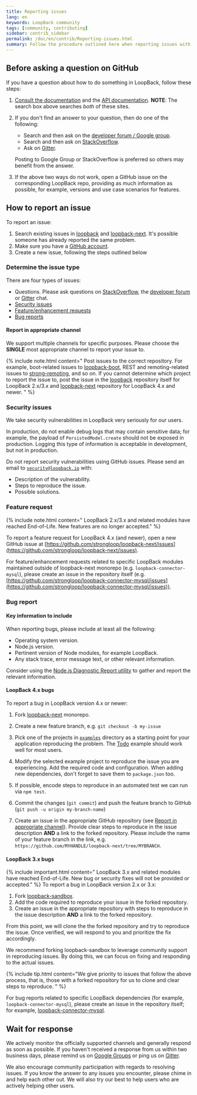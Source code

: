 ```yaml
---
title: Reporting issues
lang: en
keywords: LoopBack community
tags: [community, contributing]
sidebar: contrib_sidebar
permalink: /doc/en/contrib/Reporting-issues.html
summary: Follow the procedure outlined here when reporting issues with the LoopBack project.
---
```


## Before asking a question on GitHub

If you have a question about how to do something in LoopBack, follow these steps:

1. [Consult the documentation](../../) and the [API documentation](http://apidocs.strongloop.com).  **NOTE**: The search box above searches _both_ of these sites.
2. If you don't find an answer to your question, then do one of the following:

    - Search and then ask on the [developer forum / Google group](https://groups.google.com/forum/#!forum/loopbackjs).
    - Search and then ask on  [StackOverflow](http://stackoverflow.com/questions/tagged/loopbackjs+or+strongloop?sort=newest&pageSize=50).
    - Ask on [Gitter](https://gitter.im/strongloop/loopback).

    Posting to Google Group or StackOverflow is preferred so others may benefit from the answer.

3. If the above two ways do not work, open a GitHub issue on the corresponding LoopBack repo,
   providing as much information as possible, for example, versions and use case scenarios for features.

## How to report an issue

To report an issue:

 1. Search existing issues in [loopback](https://github.com/strongloop/loopback/issues) and [loopback-next](https://github.com/strongloop/loopback-next/issues).  It's possible someone has already reported the same problem.
 2. Make sure you have a [GitHub account](https://github.com/signup/free).
 3. Create a new issue, following the steps outlined below

### Determine the issue type

There are four types of issues:

- Questions. Please ask questions on [StackOverflow](http://stackoverflow.com/questions/tagged/loopbackjs+or+strongloop?sort=newest&pageSize=50),
  the [developer forum](https://groups.google.com/forum/#!forum/loopbackjs) or
  [Gitter](https://gitter.im/strongloop/loopback) chat.
- [Security issues](#security-issues)
- [Feature/enhancement requests](#feature-request)
- [Bug reports](#bug-report)

#### Report in appropriate channel

We support multiple channels for specific purposes. Please choose the **SINGLE** most appropriate channel to report your issue to.

{% include note.html content="
Post issues to the correct repository. For example, boot-related issues to
[loopback-boot](https://github.com/strongloop/loopback-boot/issues),
REST and remoting-related issues to
[strong-remoting](https://github.com/strongloop/strong-remoting/issues),
and so on. If you cannot determine which project to report the issue to,
post the issue in the [loopback](https://github.com/strongloop/loopback/issues)
repository itself for LoopBack 2.x/3.x and
[loopback-next](https://github.com/strongloop/loopback-next/issues) repository
for LoopBack 4.x and newer.
" %}

### Security issues

We take security vulnerabilities in LoopBack very seriously for our users.

In production, do not enable debug logs that may contain sensitive data; for example, the payload of `PersistedModel.create` should not be exposed in production. Logging this type of information is acceptable in development, but not in production.

Do not report security vulnerabilities using GitHub issues. Please send an email to [`security@loopback.io`](mailto:security@loopback.io) with:

- Description of the vulnerability.
- Steps to reproduce the issue.
- Possible solutions.

### Feature request

{% include note.html content="
LoopBack 2.x/3.x and related modules have reached End-of-Life. New features are
no longer accepted." %}

To report a feature request for LoopBack 4.x (and newer), open a new GitHub issue at
[https://github.com/strongloop/loopback-next/issues](https://github.com/strongloop/loopback-next/issues).

For feature/enhancement requests related to specific LoopBack modules maintained
outside of loopback-next monorepo (e.g. `loopback-connector-mysql`),
please create an issue in the repository itself (e.g.
[https://github.com/strongloop/loopback-connector-mysql/issues](https://github.com/strongloop/loopback-connector-mysql/issues)).

### Bug report

#### Key information to include

When reporting bugs, please include at least all the following:

- Operating system version.
- Node.js version.
- Pertinent version of Node modules, for example LoopBack.
- Any stack trace, error message text, or other relevant information.

Consider using the
[Node.js Diagnostic Report utility](https://developer.ibm.com/languages/node-js/articles/easily-identify-problems-in-your-nodejs-apps-with-diagnostic-report/)
to gather and report the relevant information.

#### LoopBack 4.x bugs

To report a bug in LoopBack version 4.x or newer:

1. Fork [loopback-next](https://github.com/strongloop/loopback-next) monorepo.

2. Create a new feature branch, e.g. `git checkout -b my-issue`

3. Pick one of the projects in
  [`examples`](https://github.com/strongloop/loopback-next/tree/master/examples)
  directory as a starting point for your application reproducing the problem. The
  [Todo](https://github.com/strongloop/loopback-next/tree/master/examples/todo)
  example should work well for most users.

4. Modify the selected example project to reproduce the issue you are
   experiencing. Add the required code and configuration. When adding new
   dependencies, don't forget to save them to `package.json` too.

5. If possible, encode steps to reproduce in an automated test we can run
   via `npm test`.

6. Commit the changes (`git commit`) and push the feature branch to GitHub
   (`git push -u origin my-branch-name`)

7. Create an issue in the appropriate GitHub repository (see
   [Report in appropriate channel](#report-in-appropriate-channel)).
   Provide clear steps to reproduce in the issue description **AND**
   a link to the forked repository. Please include the name of your feature
   branch in the link, e.g.
   `https://github.com/MYHANDLE/loopback-next/tree/MYBRANCH`.

#### LoopBack 3.x bugs

{% include important.html content="
LoopBack 3.x and related modules have reached End-of-Life. New bug or security
fixes will not be provided or accepted." %}
To report a bug in LoopBack version 2.x or 3.x:

1. Fork [loopback-sandbox](https://github.com/strongloop/loopback-sandbox).
2. Add the code required to reproduce your issue in the forked repository.
3. Create an issue in the appropriate repository with steps to reproduce in the issue description **AND** a link to the forked repository.

From this point, we will clone the the forked repository and try to reproduce the issue. Once verified, we will respond to you and prioritize the fix accordingly.

We recommend forking loopback-sandbox to leverage community support in reproducing issues. By doing this, we can focus on fixing and responding to the actual issues.

{% include tip.html content="We give priority to issues that follow the above process, that is, those with a forked repository for us to clone and clear steps to reproduce.
" %}

For  bug reports related to specific LoopBack dependencies (for example, `loopback-connector-mysql`), please create an issue in the repository itself; for example,  [loopback-connector-mysql](https://github.com/strongloop/loopback-connector-mysql/issues).

## Wait for response

We actively monitor the officially supported channels and generally respond as soon as possible. If you haven't received a response from us within two business days, please remind us on [Google Groups](https://groups.google.com/forum/#!forum/loopbackjs) or ping us on [Gitter](https://gitter.im/strongloop/loopback).

We also encourage community participation with regards to resolving issues. If you know the answer to any issues you encounter, please chime in and help each other out. We will also try our best to help users who are actively helping other users.

